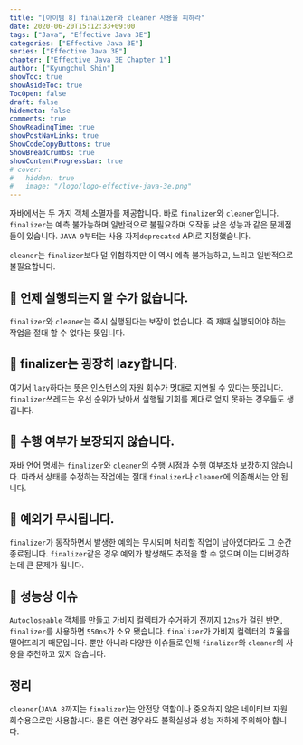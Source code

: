 ```yaml
---
title: "[아이템 8] finalizer와 cleaner 사용을 피하라"
date: 2020-06-20T15:12:33+09:00
tags: ["Java", "Effective Java 3E"]
categories: ["Effective Java 3E"]
series: ["Effective Java 3E"]
chapter: ["Effective Java 3E Chapter 1"]
author: ["Kyungchul Shin"]
showToc: true
showAsideToc: true
TocOpen: false
draft: false
hidemeta: false
comments: true
ShowReadingTime: true
showPostNavLinks: true
ShowCodeCopyButtons: true
ShowBreadCrumbs: true
showContentProgressbar: true
# cover:
#   hidden: true
#   image: "/logo/logo-effective-java-3e.png"
---
```

자바에서는 두 가지 객체 소멸자를 제공합니다. 바로 `finalizer`와 `cleaner`입니다. `finalizer`는 예측 불가능하며 일반적으로 불필요하며 오작동 낮은 성능과 같은 문제점들이 있습니다. `JAVA 9`부터는 사용 자제`deprecated` API로 지정했습니다.

`cleaner`는 `finalizer`보다 덜 위험하지만 이 역시 예측 불가능하고, 느리고 일반적으로 불필요합니다.
<br>

## 📌 언제 실행되는지 알 수가 없습니다.

`finalizer`와 `cleaner`는 즉시 실행된다는 보장이 없습니다. 즉 제때 실행되어야 하는 작업을 절대 할 수 없다는 뜻입니다.
<br>

## 📌 finalizer는 굉장히 lazy합니다.

여기서 `lazy`하다는 뜻은 인스턴스의 자원 회수가 멋대로 지연될 수 있다는 뜻입니다. `finalizer`쓰레드는 우선 순위가 낮아서 실행될 기회를 제대로 얻지 못하는 경우들도 생깁니다.
<br>

## 📌 수행 여부가 보장되지 않습니다.

자바 언어 명세는 `finalizer`와 `cleaner`의 수행 시점과 수행 여부조차 보장하지 않습니다. 따라서 상태를 수정하는 작업에는 절대 `finalizer`나 `cleaner`에 의존해서는 안 됩니다.
<br>

## 📌 예외가 무시됩니다.

`finalizer`가 동작하면서 발생한 예외는 무시되며 처리할 작업이 남아있더라도 그 순간 종료됩니다. `finalizer`같은 경우 예외가 발생해도 추적을 할 수 없으며 이는 디버깅하는데 큰 문제가 됩니다.
<br>

## 📌 성능상 이슈

`Autocloseable` 객체를 만들고 가비지 컬렉터가 수거하기 전까지 `12ns`가 걸린 반면, `finalizer`를 사용하면 `550ns`가 소요 됐습니다. `finalizer`가 가비지 컬렉터의 효율을 떨어뜨리기 때문입니다.
뿐만 아니라 다양한 이슈들로 인해 `finalizer`와 `cleaner`의 사용을 추천하고 있지 않습니다.
<br>

## <i class="user-fa-av-new-releases" aria-hidden="true"></i> 정리
`cleaner`(`JAVA 8`까지는 `finalizer`)는 안전망 역할이나 중요하지 않은 네이티브 자원 회수용으로만 사용합시다. 물론 이런 경우라도 불확실성과 성능 저하에 주의해야 합니다.